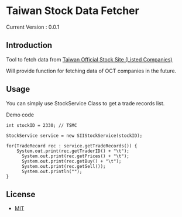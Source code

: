 Taiwan Stock Data Fetcher
=====================
Current Version : 0.0.1

## Introduction

Tool to fetch data from [Taiwan Official Stock Site (Listed Companies)](http://bsr.twse.com.tw/bshtm/)

Will provide function for fetching data of OCT companies in the future.

## Usage

You can simply use StockService Class to get a trade records list.

Demo code
```
int stockID = 2330; // TSMC

StockService service = new SIIStockService(stockID);

for(TradeRecord rec : service.getTradeRecords()) {
    System.out.print(rec.getTraderID() + "\t");
	  System.out.print(rec.getPrices() + "\t");
	  System.out.print(rec.getBuy() + "\t");
	  System.out.print(rec.getSell());
	  System.out.println("");			
}
```

## License
 * [MIT](http://opensource.org/licenses/MIT)
